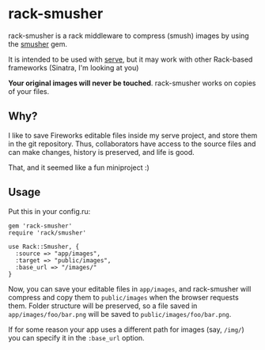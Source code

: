 # rack-smusher

rack-smusher is a rack middleware to compress (smush) images by using the [smusher](https://github.com/grosser/smusher) gem.

It is intended to be used with [serve](http://github.com/jlong/serve), but it may work with other Rack-based frameworks (Sinatra, I'm looking at you)

**Your original images will never be touched**. rack-smusher works on copies of your files.

## Why?

I like to save Fireworks editable files inside my serve project, and store them in the git repository. Thus, collaborators have access to the source files and can make changes, history is preserved, and life is good.

That, and it seemed like a fun miniproject :)


## Usage

Put this in your config.ru:

    gem 'rack-smusher'
    require 'rack/smusher'
    
    use Rack::Smusher, {
      :source => "app/images",
      :target => "public/images",
      :base_url => "/images/"
    }

Now, you can save your editable files in `app/images`, and rack-smusher will compress and copy them to `public/images` when the browser requests them. Folder structure will be preserved, so a file saved in `app/images/foo/bar.png` will be saved to `public/images/foo/bar.png`.

If for some reason your app uses a different path for images (say, `/img/`) you can specify it in the `:base_url` option.